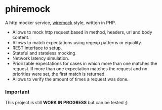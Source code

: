 # phiremock
A http mocker service, [wiremock](http://wiremock.org/) style, written in PHP. 
* Allows to mock http request based in method, headers, url and body content. 
* Allows to match expectations using regexp patterns or equality. 
* REST interface to setup.
* Stateful and stateless mocking.
* Network latency simulation.
* Priorizable expectations for cases in which more than one matches the request. If more than one expectation matches the request and no priorities were set, the first match is returned.
* Allows to verify the amount of times a request was done.

### Important
This project is still **WORK IN PROGRESS** but can be tested ;)
